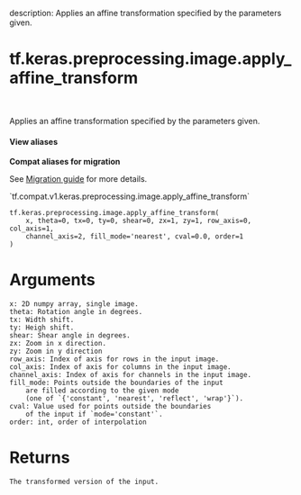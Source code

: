 description: Applies an affine transformation specified by the parameters given.

<div itemscope itemtype="http://developers.google.com/ReferenceObject">
<meta itemprop="name" content="tf.keras.preprocessing.image.apply_affine_transform" />
<meta itemprop="path" content="Stable" />
</div>

# tf.keras.preprocessing.image.apply_affine_transform

<!-- Insert buttons and diff -->

<table class="tfo-notebook-buttons tfo-api nocontent" align="left">

</table>



Applies an affine transformation specified by the parameters given.

<section class="expandable">
  <h4 class="showalways">View aliases</h4>
  <p>
<b>Compat aliases for migration</b>
<p>See
<a href="https://www.tensorflow.org/guide/migrate">Migration guide</a> for
more details.</p>
<p>`tf.compat.v1.keras.preprocessing.image.apply_affine_transform`</p>
</p>
</section>

<pre class="devsite-click-to-copy prettyprint lang-py tfo-signature-link">
<code>tf.keras.preprocessing.image.apply_affine_transform(
    x, theta=0, tx=0, ty=0, shear=0, zx=1, zy=1, row_axis=0, col_axis=1,
    channel_axis=2, fill_mode='nearest', cval=0.0, order=1
)
</code></pre>



<!-- Placeholder for "Used in" -->

# Arguments
    x: 2D numpy array, single image.
    theta: Rotation angle in degrees.
    tx: Width shift.
    ty: Heigh shift.
    shear: Shear angle in degrees.
    zx: Zoom in x direction.
    zy: Zoom in y direction
    row_axis: Index of axis for rows in the input image.
    col_axis: Index of axis for columns in the input image.
    channel_axis: Index of axis for channels in the input image.
    fill_mode: Points outside the boundaries of the input
        are filled according to the given mode
        (one of `{'constant', 'nearest', 'reflect', 'wrap'}`).
    cval: Value used for points outside the boundaries
        of the input if `mode='constant'`.
    order: int, order of interpolation

# Returns
    The transformed version of the input.
